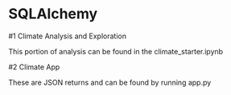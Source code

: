 # SQLAlchemy

#1 Climate Analysis and Exploration

This portion of analysis can be found in the climate_starter.ipynb

#2 Climate App

These are JSON returns and can be found by running app.py